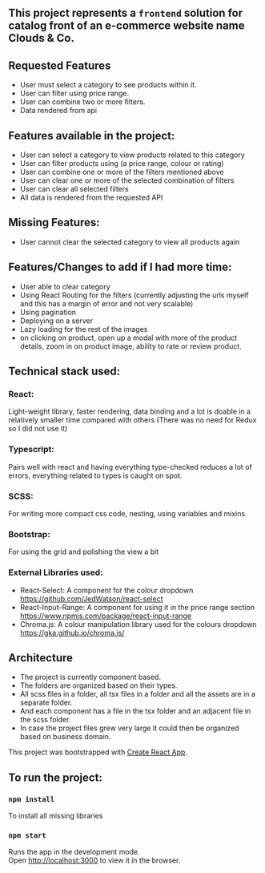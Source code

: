 ## This project represents a `frontend` solution for catalog front of an e-commerce website name Clouds & Co.

## Requested Features
- User must select a category to see products within it.
- User can filter using price range.
- User can combine two or more filters.
- Data rendered from api

## Features available in the project:
- User can select a category to view products related to this category
- User can filter products using (a price range, colour or rating)
- User can combine one or more of the filters mentioned above
- User can clear one or more of the selected combination of filters
- User can clear all selected filters
- All data is rendered from the requested API

## Missing Features:
- User cannot clear the selected category to view all products again

## Features/Changes to add if I had more time:
- User able to clear category
- Using React Routing for the filters (currently adjusting the urls myself and this has a margin of error and not very scalable)
- Using pagination
- Deploying on a server
- Lazy loading for the rest of the images
- on clicking on product, open up a modal with more of the product details, zoom in on product image, ability to rate or review product.

## Technical stack used:
### React: 
  Light-weight library, faster rendering, data binding and a lot is doable in a relatively smaller time compared with others     (There was no need for Redux so I did not use it)
### Typescript: 
  Pairs well with react and having everything type-checked reduces a lot of errors, everything related to types is caught on     spot. 
### SCSS: 
  For writing more compact css code, nesting, using variables and mixins.
### Bootstrap: 
  For using the grid and polishing the view a bit 
### External Libraries used:
- React-Select: A component for the colour dropdown https://github.com/JedWatson/react-select
- React-Input-Range: A component for using it in the price range section https://www.npmjs.com/package/react-input-range
- Chroma.js: A colour manipulation library used for the colours dropdown https://gka.github.io/chroma.js/

## Architecture 
- The project is currently component based.
- The folders are organized based on their types.
- All scss files in a folder, all tsx files in a folder and all the assets are in a separate folder.
- And each component has a file in the tsx folder and an adjacent file in the scss folder.
- In case the project files grew very large it could then be organized based on business domain.

This project was bootstrapped with [Create React App](https://github.com/facebook/create-react-app).

## To run the project:

### `npm install`
To install all missing libraries

### `npm start`

Runs the app in the development mode.<br>
Open [http://localhost:3000](http://localhost:3000) to view it in the browser.
